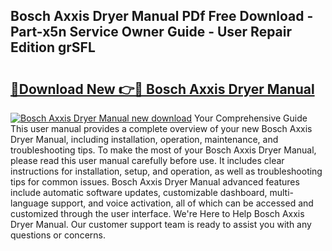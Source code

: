 ## Bosch Axxis Dryer Manual PDf Free Download - Part-x5n Service Owner Guide - User Repair Edition grSFL

# <h2><a href="http://bc19708.oget.top/?id=Bosch+Axxis+Dryer+Manual">🔗Download New 👉🔴 Bosch Axxis Dryer Manual</a></h2>

[![Bosch Axxis Dryer Manual new download](https://i.imgur.com/5g1atiW.png)](http://bc19708.oget.top/?id=Bosch+Axxis+Dryer+Manual)
Your Comprehensive Guide This user manual provides a complete overview of your new Bosch Axxis Dryer Manual, including installation, operation, maintenance, and troubleshooting tips. To make the most of your Bosch Axxis Dryer Manual, please read this user manual carefully before use. It includes clear instructions for installation, setup, and operation, as well as troubleshooting tips for common issues. Bosch Axxis Dryer Manual advanced features include automatic software updates, customizable dashboard, multi-language support, and voice activation, all of which can be accessed and customized through the user interface. We're Here to Help Bosch Axxis Dryer Manual. Our customer support team is ready to assist you with any questions or concerns.

